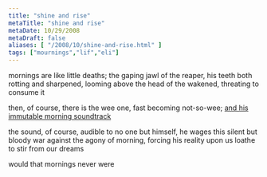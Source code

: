 ```yaml
---
title: "shine and rise"
metaTitle: "shine and rise"
metaDate: 10/29/2008
metaDraft: false
aliases: [ "/2008/10/shine-and-rise.html" ]
tags: ["mournings","lif","eli"]
---
```


mornings are like little deaths; the gaping jawl of the reaper, his teeth both rotting and sharpened, looming above the head of the wakened, threating to consume it  
  
then, of course, there is the wee one, fast becoming not-so-wee; [and his immutable morning soundtrack](http://www.last.fm/music/Raffi/_/Rise+and+Shine)  
  
the sound, of course, audible to no one but himself, he wages this silent but bloody war against the agony of morning, forcing his reality upon us loathe to stir from our dreams  
  
would that mornings never were